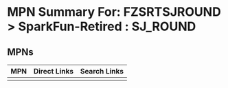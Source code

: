



# MPN Summary For: FZSRTSJROUND > SparkFun-Retired : SJ_ROUND

## MPNs
  

|MPN|Direct Links|Search Links|
| :--- | :--- | :--- |
||||
